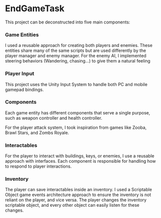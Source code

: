 # EndGameTask

This project can be deconstructed into five main components:

### Game Entities

I used a reusable approach for creating both players and enemies. These entities share many of the same scripts but are used differently by the player manager and enemy manager.
For the enemy AI, I implemented steering behaviors (Wandering, chasing...) to give them a natural feeling

### Player Input

This project uses the Unity Input System to handle both PC and mobile gamepad bindings.

### Components

Each game entity has different components that serve a single purpose, such as weapon controller and health controller.

For the player attack system, I took inspiration from games like Zooba, Brawl Stars, and Zombs Royale.

### Interactables

For the player to interact with buildings, keys, or enemies, I use a reusable approach with interfaces. Each component is responsible for handling how to respond to player interactions.

### Inventory

The player can save interactables inside an inventory. I used a Scriptable Object game events architecture approach to ensure the inventory is not reliant on the player, and vice versa. The player changes the inventory scriptable object, and every other object can easily listen for these changes.
